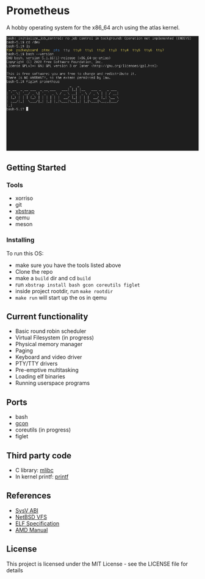 # Prometheus

A hobby operating system for the x86\_64 arch using the atlas kernel.

![screenshot](screenshot.png)

## Getting Started

### Tools

* xorriso
* git
* [xbstrap](https://github.com/managarm/xbstrap)
* qemu
* meson


### Installing

To run this OS:

* make sure you have the tools listed above
* Clone the repo
* make a `build` dir and cd `build`
* run `xbstrap install bash gcon coreutils figlet` 
* inside project rootdir, run `make rootdir`
* `make run` will start up the os in qemu

## Current functionality

* Basic round robin scheduler
* Virtual Filesystem (in progress)
* Physical memory manager
* Paging
* Keyboard and video driver
* PTY/TTY drivers
* Pre-emptive multitasking
* Loading elf binaries
* Running userspace programs

## Ports
* bash
* [gcon](https://github.com/streaksu/gcon)
* coreutils (in progress)
* figlet


## Third party code
- C library: [mlibc](https://github.com/managarm/mlibc)
- In kernel printf:  [printf](https://github.com/mpaland/printf)

## References

- [SysV ABI](https://refspecs.linuxbase.org/elf/x86_64-abi-0.99.pdf)
- [NetBSD VFS](https://man.netbsd.org/vfs.9)
- [ELF Specification](https://refspecs.linuxfoundation.org/elf/elf.pdf)
- [AMD Manual](https://www.amd.com/system/files/TechDocs/24593.pdf)

## License

This project is licensed under the MIT License - see the LICENSE file for details


